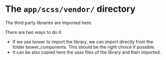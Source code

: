The `app/scss/vendor/` directory
==========================================

The third party libraries are imported here. 

There are two ways to do it:

- If we use bower to import the library, we can import directly from the folder bower_components. This should be the right choice if possible.
- It can be also copied here the sass files of the library and then imported.
